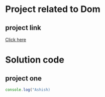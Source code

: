 # Project related to Dom

## project link
[Click here](https://stackblitz.com/edit/web-platform-zcvkgs?file=01_ColorChange%2Fscript.js)

# Solution code

##  project one

```javascript
console.log("Ashish)

```
